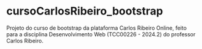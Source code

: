 # cursoCarlosRibeiro_bootstrap
 Projeto do curso de bootstrap da plataforma Carlos Ribeiro Online, feito para a disciplina Desenvolvimento Web (TCC00226 - 2024.2) do professor Carlos Ribeiro.
 